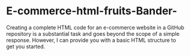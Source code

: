# E-commerce-html-fruits-Bander-
Creating a complete HTML code for an e-commerce website in a GitHub repository is a substantial task and goes beyond the scope of a simple response. However, I can provide you with a basic HTML structure to get you started.
